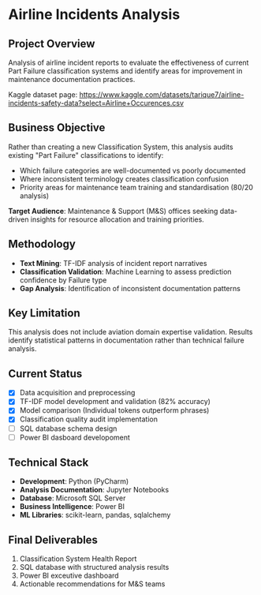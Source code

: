 # Airline Incidents Analysis

## Project Overview
Analysis of airline incident reports to evaluate the effectiveness of current Part Failure classification systems and identify areas for improvement in maintenance documentation practices.

Kaggle dataset page:
https://www.kaggle.com/datasets/tarique7/airline-incidents-safety-data?select=Airline+Occurences.csv

## Business Objective
Rather than creating a new Classification System, this analysis audits existing "Part Failure" classifications to identify:
- Which failure categories are well-documented vs poorly documented
- Where inconsistent terminology creates classification confusion
- Priority areas for maintenance team training and standardisation (80/20 analysis)

**Target Audience**: Maintenance & Support (M&S) offices seeking data-driven insights for resource allocation and training priorities.

## Methodology
- **Text Mining**: TF-IDF analysis of incident report narratives
- **Classification Validation**: Machine Learning to assess prediction confidence by Failure type
- **Gap Analysis**: Identification of inconsistent documentation patterns

## Key Limitation
This analysis does not include aviation domain expertise validation. Results identify statistical patterns in documentation rather than technical failure analysis.

## Current Status
- [x] Data acquisition and preprocessing
- [x] TF-IDF model development and validation (82% accuracy)
- [x] Model comparison (Individual tokens outperform phrases)
- [x] Classification quality audit implementation
- [ ] SQL database schema design
- [ ] Power BI dasboard developoment

## Technical Stack
- **Development**: Python (PyCharm)
- **Analysis Documentation**: Jupyter Notebooks
- **Database**: Microsoft SQL Server
- **Business Intelligence**: Power BI
- **ML Libraries**: scikit-learn, pandas, sqlalchemy

## Final Deliverables
1. Classification System Health Report
2. SQL database with structured analysis results
3. Power BI exceutive dashboard
4. Actionable recommendations for M&S teams